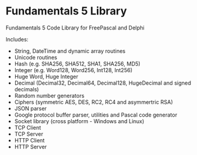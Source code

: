 # Fundamentals 5 Library

Fundamentals 5 Code Library for FreePascal and Delphi

Includes:

* String, DateTime and dynamic array routines
* Unicode routines
* Hash (e.g. SHA256, SHA512, SHA1, SHA256, MD5)
* Integer (e.g. Word128, Word256, Int128, Int256)
* Huge Word, Huge Integer
* Decimal (Decimal32, Decimal64, Decimal128, HugeDecimal and signed decimals)
* Random number generators
* Ciphers (symmetric AES, DES, RC2, RC4 and asymmertric RSA)
* JSON parser
* Google protocol buffer parser, utilities and Pascal code generator
* Socket library (cross platform - Windows and Linux)
* TCP Client
* TCP Server
* HTTP Client
* HTTP Server
